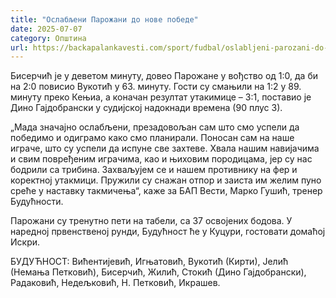 ```yaml
---
title: "Ослабљени Парожани до нове победе"
date: 2025-07-07
category: Општина
url: https://backapalankavesti.com/sport/fudbal/oslabljeni-parozani-do-nove-pobede/
---
```


Бисерчић је у деветом минуту, довео Парожане у вођство од 1:0, да би на 2:0 повисио Вукотић у 63. минуту. Гости су смањили на 1:2 у 89. минуту преко Кењиа, а коначан резултат утакимице – 3:1, поставио је Дино Гајдобрански у судијској надокнади времена (90 плус 3).

„Мада значајно ослабљени, презадовољан сам што смо успели да победимо и одиграмо како смо планирали. Поносан сам на наше играче, што су успели да испуне све захтеве. Хвала нашим навијачима и свим повређеним играчима, као и њиховим породицама, јер су нас бодрили са трибина. Захваљујем се и нашем противнику на фер и коректној утакмици. Пружили су снажан отпор и заиста им желим пуно среће у наставку такмичења“, каже за БАП Вести, Марко Гушић, тренер Будућности.

Парожани су тренутно пети на табели, са 37 освојених бодова. У наредној првенственој рунди, Будућност ће у Куцури, гостовати домаћој Искри.

БУДУЋНОСТ: Вићентијевић, Игњатовић, Вукотић (Кирти), Јелић (Немања Петковић), Бисерчић, Жилић, Стокић (Дино Гајдобрански), Радаковић, Недељковић, Н. Петковић, Икрашев.
